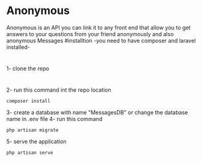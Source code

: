 # Anonymous
Anonymous is an API you can link it to any front end 
that allow you to get answers to your questions from your friend anonymously and also anonymous Messages
#installtion
-you need to have composer and laravel installed-
#
1- clone the repo
#
2- run this command int the repo location
```
composer install
```
3- create a database with name "MessagesDB" or change the database name in .env file
4- run this command
```
php artisan migrate
```
5- serve the application 
```
php artisan serve
```
